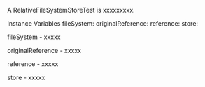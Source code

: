 A RelativeFileSystemStoreTest is xxxxxxxxx.Instance Variables	fileSystem:		<Object>	originalReference:		<Object>	reference:		<Object>	store:		<Object>fileSystem	- xxxxxoriginalReference	- xxxxxreference	- xxxxxstore	- xxxxx